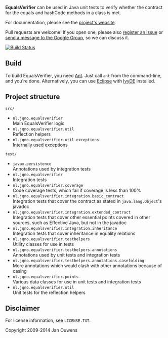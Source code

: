 **EqualsVerifier** can be used in Java unit tests to verify whether the contract for the equals and hashCode methods in a class is met.

For documentation, please see the [project's website](http://www.jqno.nl/equalsverifier).

Pull requests are welcome! If you open one, please also [register an issue](https://code.google.com/p/equalsverifier/issues/list) or [send a message to the Google Group](https://groups.google.com/forum/?fromgroups#!forum/equalsverifier), so we can discuss it.

[![Build Status](https://travis-ci.org/jqno/equalsverifier.png)](https://travis-ci.org/jqno/equalsverifier)


Build
---

To build EqualsVerifier, you need [Ant](http://ant.apache.org/). Just call `ant` from the command-line, and you're done. Alternatively, you can use [Eclipse](https://www.eclipse.org/) with [IvyDE](http://ant.apache.org/ivy/ivyde/) installed.


Project structure
---

`src/`

* `nl.jqno.equalsverifier`  
  Main EqualsVerifier logic
* `nl.jqno.equalsverifier.util`  
  Reflection helpers
* `nl.jqno.equalsverifier.util.exceptions`  
  Internally used exceptions

`test/`

* `javax.persistence`  
  Annotations used by integration tests
* `nl.jqno.equalsverifier`  
  Integration tests
* `nl.jqno.equalsverifier.coverage`  
  Code coverage tests, which fail if coverage is less than 100%
* `nl.jqno.equalsverifier.integration.basic_contract`  
  Integration tests that cover the contract as stated in `java.lang.Object`'s javadoc
* `nl.jqno.equalsverifier.integration.extended_contract`  
  Integration tests that cover other essential points covered in other sources, such as Effective Java, but not in the javadoc
* `nl.jqno.equalsverifier.integration.inheritance`  
  Integration tests that cover inheritance in equality relations
* `nl.jqno.equalsverifier.testhelpers`  
  Utility classes for use in tests
* `nl.jqno.equalsverifier.testhelpers.annotations`  
  Annotations used by unit tests and integration tests
* `nl.jqno.equalsverifier.testhelpers.annotations.casefolding`  
  More annotations which would clash with other annotations because of casing
* `nl.jqno.equalsverifier.points`  
   Various data classes for use in unit tests and integration tests
* `nl.jqno.equalsverifier.util`  
  Unit tests for the reflection helpers


Disclaimer
---

For license information, see `LICENSE.TXT`.

Copyright 2009-2014 Jan Ouwens

